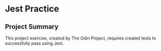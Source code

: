 # Jest Practice

## Project Summary
This project exercise, created by The Odin Project, requires created tests to successfully pass using Jest.